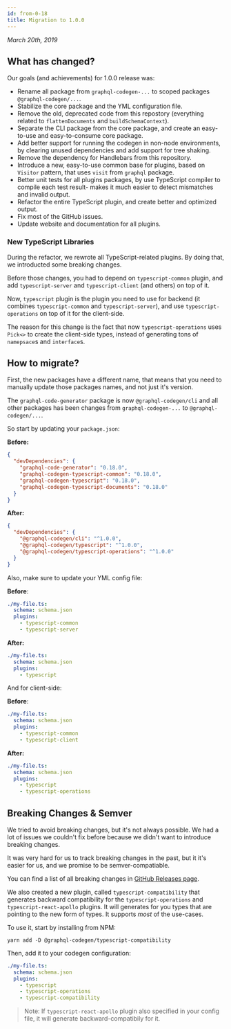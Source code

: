 ```yaml
---
id: from-0-18
title: Migration to 1.0.0
---
```


*March 20th, 2019*

## What has changed?

Our goals (and achievements) for 1.0.0 release was:

- Rename all package from `graphql-codegen-...` to scoped packages `@graphql-codegen/...`.
- Stabilize the core package and the YML configuration file.
- Remove the old, deprecated code from this repostory (everything related to `flattenDocuments` and `buildSchemaContext`).
- Separate the CLI package from the core package, and create an easy-to-use and easy-to-consume core package.
- Add better support for running the codegen in non-node environments, by clearing unused dependencies and add support for tree shaking.
- Remove the dependency for Handlebars from this repository.
- Introduce a new, easy-to-use common base for plugins, based on `Visitor` pattern, that uses `visit` from `graphql` package.
- Better unit tests for all plugins packages, by use TypeScript compiler to compile each test result- makes it much easier to detect mismatches and invalid output.
- Refactor the entire TypeScript plugin, and create better and optimized output.
- Fix most of the GitHub issues.
- Update website and documentation for all plugins.

### New TypeScript Libraries

During the refactor, we rewrote all TypeScript-related plugins. By doing that, we introducted some breaking changes.

Before those changes, you had to depend on `typescript-common` plugin, and add `typescript-server` and `typescript-client` (and others) on top of it.

Now, `typescript` plugin is the plugin you need to use for backend (it combines `typescript-common` and `typescript-server`), and use `typescript-operations` on top of it for the client-side.

The reason for this change is the fact that now `typescript-operations` uses `Pick<>` to create the client-side types, instead of generating tons of `namepsace`s and `interface`s.

## How to migrate?

First, the new packages have a different name, that means that you need to manually update those packages names, and not just it's version.

The `graphql-code-generator` package is now `@graphql-codegen/cli` and all other packages has been changes from `graphql-codegen-...` to `@graphql-codegen/...`.

So start by updating your `package.json`:

**Before:**

```json
{
  "devDependencies": {
    "graphql-code-generator": "0.18.0",
    "graphql-codegen-typescript-common": "0.18.0",
    "graphql-codegen-typescript": "0.18.0",
    "graphql-codegen-typescript-documents": "0.18.0"
  }
}
```

**After:**

```json
{
  "devDependencies": {
    "@graphql-codegen/cli": "^1.0.0",
    "@graphql-codegen/typescript": "^1.0.0",
    "@graphql-codegen/typescript-operations": "^1.0.0"
  }
}
```

Also, make sure to update your YML config file:

**Before**:

```yml
./my-file.ts:
  schema: schema.json
  plugins:
    - typescript-common
    - typescript-server
```

**After:**

```yml
./my-file.ts:
  schema: schema.json
  plugins:
    - typescript
```

And for client-side:

**Before**:

```yml
./my-file.ts:
  schema: schema.json
  plugins:
    - typescript-common
    - typescript-client
```

**After:**

```yml
./my-file.ts:
  schema: schema.json
  plugins:
    - typescript
    - typescript-operations
```

## Breaking Changes & Semver

We tried to avoid breaking changes, but it's not always possible. We had a lot of issues we couldn't fix before because we didn't want to introduce breaking changes.

It was very hard for us to track breaking changes in the past, but it it's easier for us, and we promise to be semver-compatiable.

You can find a list of all breaking changes in [GitHub Releases page](https://github.com/dotansimha/graphql-code-generator/releases/).

We also created a new plugin, called `typescript-compatibility` that generates backward compatibility for the `typescript-operations` and `typescript-react-apollo` plugins.
It will generates for you types that are pointing to the new form of types. It supports _most_ of the use-cases.

To use it, start by installing from NPM:

    yarn add -D @graphql-codegen/typescript-compatibility

Then, add it to your codegen configuration:

```yml
./my-file.ts:
  schema: schema.json
  plugins:
    - typescript
    - typescript-operations
    - typescript-compatibility
```

> Note: If `typescript-react-apollo` plugin also specified in your config file, it will generate backward-compatibily for it.
